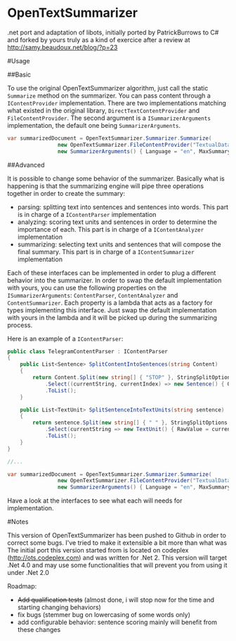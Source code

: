 OpenTextSummarizer
==================

.net port and adaptation of libots, initially ported by PatrickBurrows to C# and forked by yours truly as a kind of exercice after a review at http://samy.beaudoux.net/blog/?p=23

#Usage

##Basic

To use the original OpenTextSummarizer algorithm, just call the static `Summarize` method on the summarizer. You can pass content through a `IContentProvider` implementation.
There are two implementations matching what existed in the original library, `DirectTextContentProvider` and `FileContentProvider`.
The second argument is a `ISummarizerArguments` implementation, the default one being `SummarizerArguments`.

```csharp
var summarizedDocument = OpenTextSummarizer.Summarizer.Summarize(
                new OpenTextSummarizer.FileContentProvider("TextualData\\AutomaticSummarization.txt"),
                new SummarizerArguments() { Language = "en", MaxSummarySentences = 5 });
```

##Advanced

It is possible to change some behavior of the summarizer. Basically what is happening is that the summarizing engine will pipe three operations together in order to create the summary:
* parsing: splitting text into sentences and sentences into words. This part is in charge of a `IContentParser` implementation
* analyzing: scoring text units and sentences in order to determine the importance of each. This part is in charge of a `IContentAnalyzer` implementation
* summarizing: selecting text units and sentences that will compose the final summary. This part is in charge of a `IContentSummarizer` implementation

Each of these interfaces can be implemented in order to plug a different behavior into the summarizer. In order to swap the default implementation with yours, you can use the following properties on the `ISummarizerArguments`: `ContentParser`, `ContentAnalyzer` and `ContentSummarizer`.
Each property is a lambda that acts as a factory for types implementing this interface. Just swap the default implementation with yours in the lambda and it will be picked up during the summarizing process.

Here is an example of a `IContentParser`:

```csharp
public class TelegramContentParser : IContentParser
{
    public List<Sentence> SplitContentIntoSentences(string Content)
    {
        return Content.Split(new string[] { "STOP" }, StringSplitOptions.RemoveEmptyEntries)
            .Select((currentString, currentIndex) => new Sentence() { OriginalSentence = currentString, OriginalSentenceIndex = currentIndex })
            .ToList();
    }

    public List<TextUnit> SplitSentenceIntoTextUnits(string sentence)
    {
        return sentence.Split(new string[] { " " }, StringSplitOptions.RemoveEmptyEntries)
            .Select(currentString => new TextUnit() { RawValue = currentString, FormattedValue = currentString.ToLower(), Stem = currentString.ToLower() })
            .ToList();
    }
}

//...

var summarizedDocument = OpenTextSummarizer.Summarizer.Summarize(
                new OpenTextSummarizer.FileContentProvider("TextualData\\AutomaticSummarization.txt"),
                new SummarizerArguments() { Language = "en", MaxSummarySentences = 5, ContentParser = () => new TelegramContentParser() });
```

Have a look at the interfaces to see what each will needs for implementation.

#Notes

This version of OpenTextSummarizer has been pushed to Github in order to correct some bugs. I've tried to make it extensible a bit more than what was 
The initial port this version started from is located on codeplex (http://ots.codeplex.com) and was written for .Net 2. This version will target .Net 4.0 and may use some functionalities that will prevent you from using it under .Net 2.0

Roadmap:
* ~~Add qualification tests~~ (almost done, i will stop now for the time and starting changing behaviors)
* fix bugs (stemmer bug on lowercasing of some words only)
* add configurable behavior: sentence scoring mainly will benefit from these changes
